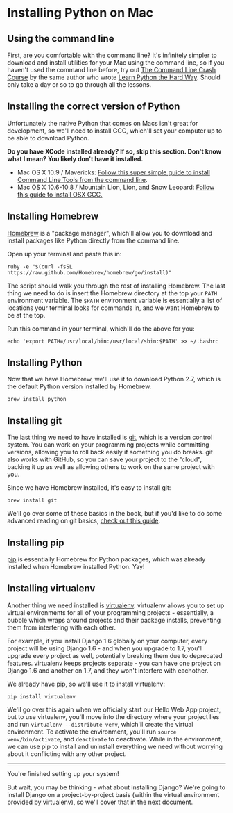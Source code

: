 # Installing Python on Mac

## Using the command line

First, are you comfortable with the command line? It's infinitely simpler to
download and install utilities for your Mac using the command line, so if you
haven't used the command line before, try out [The Command Line Crash
Course](http://cli.learncodethehardway.org/book/) by the same author who wrote
[Learn Python the Hard Way](learnpythonthehardway.org). Should only take a day
or so to go through all the lessons.

## Installing the correct version of Python

Unfortunately the native Python that comes on Macs isn't great for development,
so we'll need to install GCC, which'll set your computer up to be able to
download Python.

**Do you have XCode installed already? If so, skip this section. Don't know what
I mean? You likely don't have it installed.**

* Mac OS X 10.9 / Mavericks: [Follow this super simple guide to install Command
  Line Tools from the command line](http://www.computersnyou.com/2025/2013/06/install-command-line-tools-in-osx-10-9-mavericks-how-to/).
* Mac OS X 10.6-10.8 / Mountain Lion, Lion, and Snow Leopard: 
[Follow this guide to install OSX GCC.](https://github.com/kennethreitz/osx-gcc-installer#readme)

## Installing Homebrew

[Homebrew](http://brew.sh/) is a "package manager", which'll allow you to download and install
packages like Python directly from the command line. 

Open up your terminal and paste this in:

```
ruby -e "$(curl -fsSL https://raw.github.com/Homebrew/homebrew/go/install)"
```

The script should walk you through the rest of installing Homebrew. The last
thing we need to do is insert the Homebrew directory at the top your `PATH`
environment variable. The `$PATH` environment variable is essentially a list of
locations your terminal looks for commands in, and we want Homebrew to be at the
top. 

Run this command in your terminal, which'll do the above for you:

```
echo 'export PATH=/usr/local/bin:/usr/local/sbin:$PATH' >> ~/.bashrc
```

## Installing Python

Now that we have Homebrew, we'll use it to download Python 2.7, which is the
default Python version installed by Homebrew.

```
brew install python
```

## Installing git

The last thing we need to have installed is [git](http://git-scm.com/), which is
a version control system. You can work on your programming projects while
committing versions, allowing you to roll back easily if something you do
breaks. git also works with GitHub, so you can save your project to the
"cloud", backing it up as well as allowing others to work on the same project
with you.

Since we have Homebrew installed, it's easy to install git:

```
brew install git
```

We'll go over some of these basics in the book, but if you'd like to do some
advanced reading on git basics, [check out this
guide](http://git-scm.com/book/en/Git-Basics).

## Installing pip

[pip](http://www.pip-installer.org/en/latest/) is essentially Homebrew for
Python packages, which was already installed when Homebrew installed Python.
Yay!

## Installing virtualenv

Another thing we need installed is
[virtualenv](http://www.virtualenv.org/en/latest/virtualenv.html). virtualenv
allows you to set up virtual environments for all of your programming projects -
essentially, a bubble which wraps around projects and their package installs,
preventing them from interfering with each other. 

For example, if you install Django 1.6 globally on your computer, every project
will be using Django 1.6 - and when you upgrade to 1.7, you'll upgrade every
project as well, potentially breaking them due to deprecated features.
virtualenv keeps projects separate - you can have one project on Django 1.6 and
another on 1.7, and they won't interfere with eachother.

We already have pip, so we'll use it to install virtualenv:

```
pip install virtualenv
```

We'll go over this again when we officially start our Hello Web App project, but
to use virtualenv, you'll move into the directory where your project lies and
run `virtualenv --distribute venv`, which'll create the virtual environment.  To
activate the environment, you'll run `source venv/bin/activate`, and
`deactivate` to deactivate. While in the environment, we can use pip to install
and uninstall everything we need without worrying about it conflicting with any
other project.

- - -

You're finished setting up your system! 

But wait, you may be thinking - what about installing Django? We're going to
install Django on a project-by-project basis (within the virtual environment
provided by virtualenv), so we'll cover that in the next document. 
